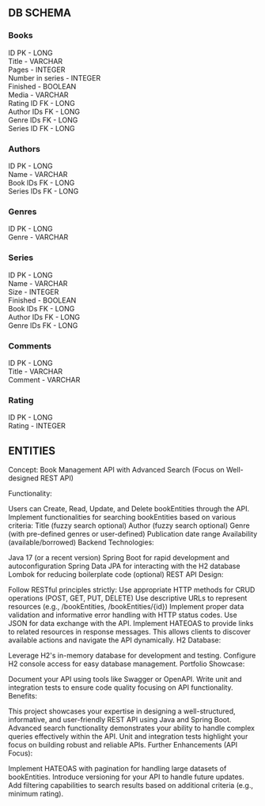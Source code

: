 ## DB SCHEMA

### Books
ID PK - LONG  
Title - VARCHAR  
Pages - INTEGER  
Number in series - INTEGER  
Finished - BOOLEAN  
Media - VARCHAR  
Rating ID FK - LONG  
Author IDs FK - LONG  
Genre IDs FK - LONG  
Series ID FK - LONG  

### Authors
ID PK - LONG  
Name - VARCHAR  
Book IDs FK - LONG  
Series IDs FK - LONG  

### Genres
ID PK - LONG  
Genre - VARCHAR  

### Series
ID PK - LONG  
Name - VARCHAR  
Size - INTEGER  
Finished - BOOLEAN  
Book IDs FK - LONG  
Author IDs FK - LONG  
Genre IDs FK - LONG  

### Comments
ID PK - LONG  
Title - VARCHAR  
Comment - VARCHAR  

### Rating
ID PK - LONG  
Rating - INTEGER  


## ENTITIES





Concept: Book Management API with Advanced Search (Focus on Well-designed REST API)

Functionality:

Users can Create, Read, Update, and Delete bookEntities through the API.
Implement functionalities for searching bookEntities based on various criteria:
Title (fuzzy search optional)
Author (fuzzy search optional)
Genre (with pre-defined genres or user-defined)
Publication date range
Availability (available/borrowed)
Backend Technologies:

Java 17 (or a recent version)
Spring Boot for rapid development and autoconfiguration
Spring Data JPA for interacting with the H2 database
Lombok for reducing boilerplate code (optional)
REST API Design:

Follow RESTful principles strictly:
Use appropriate HTTP methods for CRUD operations (POST, GET, PUT, DELETE)
Use descriptive URLs to represent resources (e.g., /bookEntities, /bookEntities/{id})
Implement proper data validation and informative error handling with HTTP status codes.
Use JSON for data exchange with the API.
Implement HATEOAS to provide links to related resources in response messages. This allows clients to discover available actions and navigate the API dynamically.
H2 Database:

Leverage H2's in-memory database for development and testing.
Configure H2 console access for easy database management.
Portfolio Showcase:

Document your API using tools like Swagger or OpenAPI.
Write unit and integration tests to ensure code quality focusing on API functionality.
Benefits:

This project showcases your expertise in designing a well-structured, informative, and user-friendly REST API using Java and Spring Boot.
Advanced search functionality demonstrates your ability to handle complex queries effectively within the API.
Unit and integration tests highlight your focus on building robust and reliable APIs.
Further Enhancements (API Focus):

Implement HATEOAS with pagination for handling large datasets of bookEntities.
Introduce versioning for your API to handle future updates.
Add filtering capabilities to search results based on additional criteria (e.g., minimum rating).



